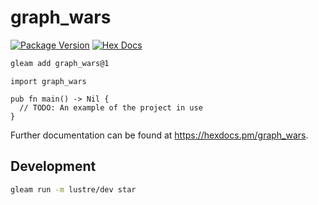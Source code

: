 # graph_wars

[![Package Version](https://img.shields.io/hexpm/v/graph_wars)](https://hex.pm/packages/graph_wars)
[![Hex Docs](https://img.shields.io/badge/hex-docs-ffaff3)](https://hexdocs.pm/graph_wars/)

```sh
gleam add graph_wars@1
```
```gleam
import graph_wars

pub fn main() -> Nil {
  // TODO: An example of the project in use
}
```

Further documentation can be found at <https://hexdocs.pm/graph_wars>.

## Development

```sh
gleam run -m lustre/dev star
```
